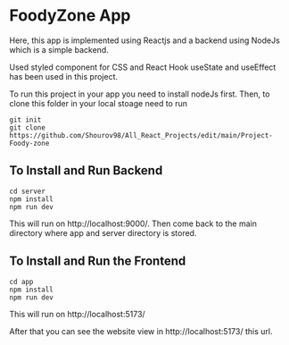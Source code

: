 # FoodyZone App

Here, this app is implemented using Reactjs and a backend using NodeJs which is a simple backend.

Used styled component for CSS and React Hook useState and useEffect has been used in this project.

To run this project in your app you need to install nodeJs first. Then, to clone this folder in your local stoage need to run 
```
git init
git clone https://github.com/Shourov98/All_React_Projects/edit/main/Project-Foody-zone
```

## To Install and Run Backend
```
cd server
npm install
npm run dev
```
This will run on http://localhost:9000/.
Then come back to the main directory where app and server directory is stored.

## To Install and Run the Frontend
```
cd app
npm install
npm run dev
```
This will run on http://localhost:5173/

After that you can see the website view in http://localhost:5173/ this url.
